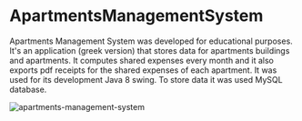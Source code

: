 # ApartmentsManagementSystem

Apartments Management System was developed for educational purposes. It's an application (greek version) that stores data for apartments buildings and apartments. It computes shared expenses every month and it also exports pdf receipts for the shared expenses of each apartment.
It was used for its development Java 8 swing. To store data it was used MySQL database.

![apartments-management-system](https://user-images.githubusercontent.com/37752740/40242347-1f392d56-5ac6-11e8-9709-aca84aba3795.gif)
